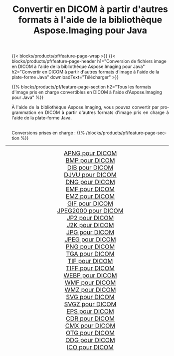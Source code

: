 ﻿---
title: Convertir en DICOM à partir d'autres formats à l'aide de la bibliothèque Aspose.Imaging pour Java 
weight: 3920
url: /fr/java/conversion/to/dicom 
lang: fr
langdirlevel: 2
locales: zh-hans,ja,it,ru,de,es,fr,nl,id,lt,pl,pt,vi,tr,ko,zh-hant,ar,hi,th,sv,cs,uk,he
description: En utilisant Aspose.Imaging, vous pouvez convertir en DICOM à partir d'autres formats en utilisant Java
---

{{< blocks/products/pf/feature-page-wrap >}}
{{< blocks/products/pf/feature-page-header h1="Conversion de fichiers image en DICOM à l'aide de la bibliothèque Aspose.Imaging pour Java" h2="Convertir en DICOM à partir d'autres formats d'image à l'aide de la plate-forme Java" downloadText="Télécharger" >}}


{{% blocks/products/pf/feature-page-section  h2="Tous les formats d'image pris en charge convertibles en DICOM à l'aide d'Aspose.Imaging pour Java" %}}
<p align=justify>À l'aide de la bibliothèque Aspose.Imaging, vous pouvez convertir par programmation en DICOM à partir d'autres formats d'image pris en charge à l'aide de la plate-forme Java.</p>
<br/>
Conversions prises en charge :
{{% /blocks/products/pf/feature-page-section %}}
<div class="container-fluid productfamilypage bg-gray">
    <div class="convertypes bg-gray agp-content section">
        <div class="container">
		<hr style="margin-left:-20px;"/>
		<div class="row other-converters" style="gap: 10px;font-size: 19px;text-align:center;">
		    <div class='col-md-2 other-converter remove-lp remove-rp'><a href="/imaging/fr/java/conversion/apng-to-dicom" style="padding:15px;">APNG pour DICOM</a></div>
<div class='col-md-2 other-converter remove-lp remove-rp'><a href="/imaging/fr/java/conversion/bmp-to-dicom" style="padding:15px;">BMP pour DICOM</a></div>
<div class='col-md-2 other-converter remove-lp remove-rp'><a href="/imaging/fr/java/conversion/dib-to-dicom" style="padding:15px;">DIB pour DICOM</a></div>
<div class='col-md-2 other-converter remove-lp remove-rp'><a href="/imaging/fr/java/conversion/djvu-to-dicom" style="padding:15px;">DJVU pour DICOM</a></div>
<div class='col-md-2 other-converter remove-lp remove-rp'><a href="/imaging/fr/java/conversion/dng-to-dicom" style="padding:15px;">DNG pour DICOM</a></div>
<div class='col-md-2 other-converter remove-lp remove-rp'><a href="/imaging/fr/java/conversion/emf-to-dicom" style="padding:15px;">EMF pour DICOM</a></div>
<div class='col-md-2 other-converter remove-lp remove-rp'><a href="/imaging/fr/java/conversion/emz-to-dicom" style="padding:15px;">EMZ pour DICOM</a></div>
<div class='col-md-2 other-converter remove-lp remove-rp'><a href="/imaging/fr/java/conversion/gif-to-dicom" style="padding:15px;">GIF pour DICOM</a></div>
<div class='col-md-2 other-converter remove-lp remove-rp'><a href="/imaging/fr/java/conversion/jpeg2000-to-dicom" style="padding:15px;">JPEG2000 pour DICOM</a></div>
<div class='col-md-2 other-converter remove-lp remove-rp'><a href="/imaging/fr/java/conversion/jp2-to-dicom" style="padding:15px;">JP2 pour DICOM</a></div>
<div class='col-md-2 other-converter remove-lp remove-rp'><a href="/imaging/fr/java/conversion/j2k-to-dicom" style="padding:15px;">J2K pour DICOM</a></div>
<div class='col-md-2 other-converter remove-lp remove-rp'><a href="/imaging/fr/java/conversion/jpg-to-dicom" style="padding:15px;">JPG pour DICOM</a></div>
<div class='col-md-2 other-converter remove-lp remove-rp'><a href="/imaging/fr/java/conversion/jpeg-to-dicom" style="padding:15px;">JPEG pour DICOM</a></div>
<div class='col-md-2 other-converter remove-lp remove-rp'><a href="/imaging/fr/java/conversion/png-to-dicom" style="padding:15px;">PNG pour DICOM</a></div>
<div class='col-md-2 other-converter remove-lp remove-rp'><a href="/imaging/fr/java/conversion/tga-to-dicom" style="padding:15px;">TGA pour DICOM</a></div>
<div class='col-md-2 other-converter remove-lp remove-rp'><a href="/imaging/fr/java/conversion/tif-to-dicom" style="padding:15px;">TIF pour DICOM</a></div>
<div class='col-md-2 other-converter remove-lp remove-rp'><a href="/imaging/fr/java/conversion/tiff-to-dicom" style="padding:15px;">TIFF pour DICOM</a></div>
<div class='col-md-2 other-converter remove-lp remove-rp'><a href="/imaging/fr/java/conversion/webp-to-dicom" style="padding:15px;">WEBP pour DICOM</a></div>
<div class='col-md-2 other-converter remove-lp remove-rp'><a href="/imaging/fr/java/conversion/wmf-to-dicom" style="padding:15px;">WMF pour DICOM</a></div>
<div class='col-md-2 other-converter remove-lp remove-rp'><a href="/imaging/fr/java/conversion/wmz-to-dicom" style="padding:15px;">WMZ pour DICOM</a></div>
<div class='col-md-2 other-converter remove-lp remove-rp'><a href="/imaging/fr/java/conversion/svg-to-dicom" style="padding:15px;">SVG pour DICOM</a></div>
<div class='col-md-2 other-converter remove-lp remove-rp'><a href="/imaging/fr/java/conversion/svgz-to-dicom" style="padding:15px;">SVGZ pour DICOM</a></div>
<div class='col-md-2 other-converter remove-lp remove-rp'><a href="/imaging/fr/java/conversion/eps-to-dicom" style="padding:15px;">EPS pour DICOM</a></div>
<div class='col-md-2 other-converter remove-lp remove-rp'><a href="/imaging/fr/java/conversion/cdr-to-dicom" style="padding:15px;">CDR pour DICOM</a></div>
<div class='col-md-2 other-converter remove-lp remove-rp'><a href="/imaging/fr/java/conversion/cmx-to-dicom" style="padding:15px;">CMX pour DICOM</a></div>
<div class='col-md-2 other-converter remove-lp remove-rp'><a href="/imaging/fr/java/conversion/otg-to-dicom" style="padding:15px;">OTG pour DICOM</a></div>
<div class='col-md-2 other-converter remove-lp remove-rp'><a href="/imaging/fr/java/conversion/odg-to-dicom" style="padding:15px;">ODG pour DICOM</a></div>
<div class='col-md-2 other-converter remove-lp remove-rp'><a href="/imaging/fr/java/conversion/ico-to-dicom" style="padding:15px;">ICO pour DICOM</a></div>
                </div>
        </div>
    </div>
</div>
<br/>


